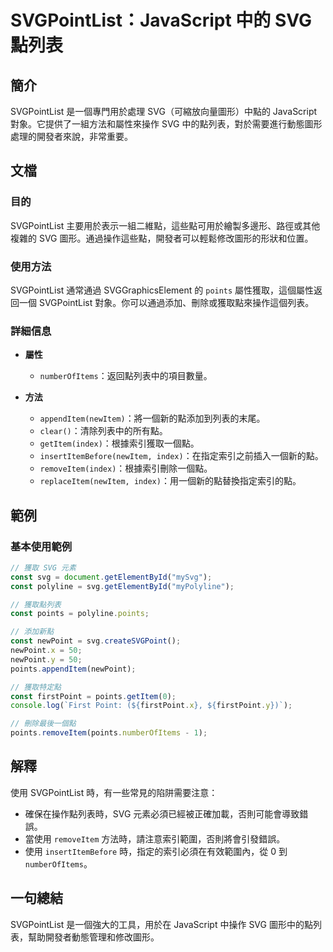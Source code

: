 <!--
Meta Description: # SVGPointList：JavaScript 中的 SVG 點列表 ## 簡介 SVGPointList 是一個專門用於處理 SVG（可縮放向量圖形）中點的 JavaScript 對象。它提供了一組方法和屬性來操作 SVG 中的點列表，對於需要進行動態圖形處理的開發者來說，非常重要。 ## 文...
Meta Keywords: svg, svgpointlist, points, const, javascript
-->

# SVGPointList：JavaScript 中的 SVG 點列表

## 簡介
SVGPointList 是一個專門用於處理 SVG（可縮放向量圖形）中點的 JavaScript 對象。它提供了一組方法和屬性來操作 SVG 中的點列表，對於需要進行動態圖形處理的開發者來說，非常重要。

## 文檔
### 目的
SVGPointList 主要用於表示一組二維點，這些點可用於繪製多邊形、路徑或其他複雜的 SVG 圖形。通過操作這些點，開發者可以輕鬆修改圖形的形狀和位置。

### 使用方法
SVGPointList 通常通過 SVGGraphicsElement 的 `points` 屬性獲取，這個屬性返回一個 SVGPointList 對象。你可以通過添加、刪除或獲取點來操作這個列表。

### 詳細信息
- **屬性**
  - `numberOfItems`：返回點列表中的項目數量。
  
- **方法**
  - `appendItem(newItem)`：將一個新的點添加到列表的末尾。
  - `clear()`：清除列表中的所有點。
  - `getItem(index)`：根據索引獲取一個點。
  - `insertItemBefore(newItem, index)`：在指定索引之前插入一個新的點。
  - `removeItem(index)`：根據索引刪除一個點。
  - `replaceItem(newItem, index)`：用一個新的點替換指定索引的點。

## 範例
### 基本使用範例
```javascript
// 獲取 SVG 元素
const svg = document.getElementById("mySvg");
const polyline = svg.getElementById("myPolyline");

// 獲取點列表
const points = polyline.points;

// 添加新點
const newPoint = svg.createSVGPoint();
newPoint.x = 50;
newPoint.y = 50;
points.appendItem(newPoint);

// 獲取特定點
const firstPoint = points.getItem(0);
console.log(`First Point: (${firstPoint.x}, ${firstPoint.y})`);

// 刪除最後一個點
points.removeItem(points.numberOfItems - 1);
```

## 解釋
使用 SVGPointList 時，有一些常見的陷阱需要注意：
- 確保在操作點列表時，SVG 元素必須已經被正確加載，否則可能會導致錯誤。
- 當使用 `removeItem` 方法時，請注意索引範圍，否則將會引發錯誤。
- 使用 `insertItemBefore` 時，指定的索引必須在有效範圍內，從 0 到 `numberOfItems`。

## 一句總結
SVGPointList 是一個強大的工具，用於在 JavaScript 中操作 SVG 圖形中的點列表，幫助開發者動態管理和修改圖形。